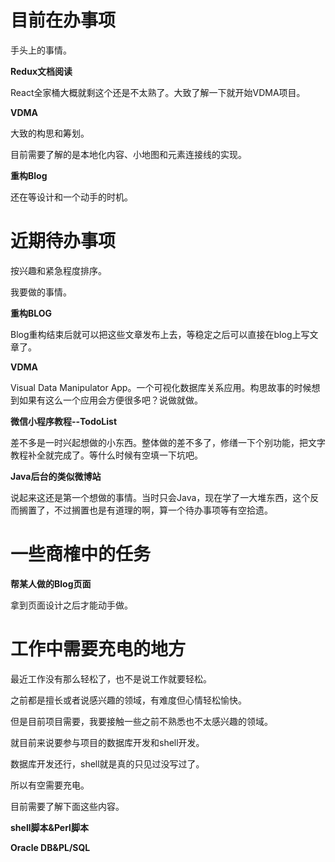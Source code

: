 # 目前在办事项

手头上的事情。

**Redux文档阅读**

React全家桶大概就剩这个还是不太熟了。大致了解一下就开始VDMA项目。

**VDMA**

大致的构思和筹划。

目前需要了解的是本地化内容、小地图和元素连接线的实现。

**重构Blog**

还在等设计和一个动手的时机。

# 近期待办事项

按兴趣和紧急程度排序。

我要做的事情。

**重构BLOG**

Blog重构结束后就可以把这些文章发布上去，等稳定之后可以直接在blog上写文章了。

**VDMA**

Visual Data Manipulator App。一个可视化数据库关系应用。构思故事的时候想到如果有这么一个应用会方便很多吧？说做就做。

**微信小程序教程--TodoList**

差不多是一时兴起想做的小东西。整体做的差不多了，修缮一下个别功能，把文字教程补全就完成了。等什么时候有空填一下坑吧。

**Java后台的类似微博站**

说起来这还是第一个想做的事情。当时只会Java，现在学了一大堆东西，这个反而搁置了，不过搁置也是有道理的啊，算一个待办事项等有空拾遗。


# 一些商榷中的任务

**帮某人做的Blog页面**

拿到页面设计之后才能动手做。

# 工作中需要充电的地方

最近工作没有那么轻松了，也不是说工作就要轻松。

之前都是擅长或者说感兴趣的领域，有难度但心情轻松愉快。

但是目前项目需要，我要接触一些之前不熟悉也不太感兴趣的领域。

就目前来说要参与项目的数据库开发和shell开发。

数据库开发还行，shell就是真的只见过没写过了。

所以有空需要充电。

目前需要了解下面这些内容。

**shell脚本&Perl脚本**

**Oracle DB&PL/SQL**

